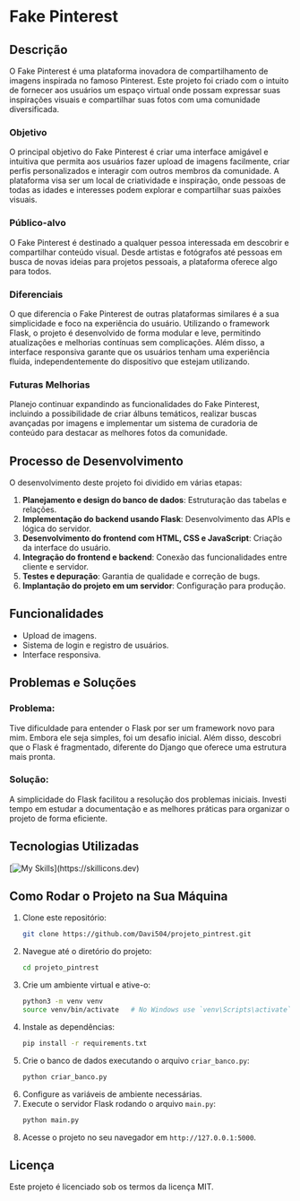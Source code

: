 # Fake Pinterest

## Descrição
O Fake Pinterest é uma plataforma inovadora de compartilhamento de imagens inspirada no famoso Pinterest. Este projeto foi criado com o intuito de fornecer aos usuários um espaço virtual onde possam expressar suas inspirações visuais e compartilhar suas fotos com uma comunidade diversificada.

### Objetivo
O principal objetivo do Fake Pinterest é criar uma interface amigável e intuitiva que permita aos usuários fazer upload de imagens facilmente, criar perfis personalizados e interagir com outros membros da comunidade. A plataforma visa ser um local de criatividade e inspiração, onde pessoas de todas as idades e interesses podem explorar e compartilhar suas paixões visuais.

### Público-alvo
O Fake Pinterest é destinado a qualquer pessoa interessada em descobrir e compartilhar conteúdo visual. Desde artistas e fotógrafos até pessoas em busca de novas ideias para projetos pessoais, a plataforma oferece algo para todos.

### Diferenciais
O que diferencia o Fake Pinterest de outras plataformas similares é a sua simplicidade e foco na experiência do usuário. Utilizando o framework Flask, o projeto é desenvolvido de forma modular e leve, permitindo atualizações e melhorias contínuas sem complicações. Além disso, a interface responsiva garante que os usuários tenham uma experiência fluida, independentemente do dispositivo que estejam utilizando.

### Futuras Melhorias
Planejo continuar expandindo as funcionalidades do Fake Pinterest, incluindo a possibilidade de criar álbuns temáticos, realizar buscas avançadas por imagens e implementar um sistema de curadoria de conteúdo para destacar as melhores fotos da comunidade. 

## Processo de Desenvolvimento
O desenvolvimento deste projeto foi dividido em várias etapas:
1. **Planejamento e design do banco de dados**: Estruturação das tabelas e relações.
2. **Implementação do backend usando Flask**: Desenvolvimento das APIs e lógica do servidor.
3. **Desenvolvimento do frontend com HTML, CSS e JavaScript**: Criação da interface do usuário.
4. **Integração do frontend e backend**: Conexão das funcionalidades entre cliente e servidor.
5. **Testes e depuração**: Garantia de qualidade e correção de bugs.
6. **Implantação do projeto em um servidor**: Configuração para produção.

## Funcionalidades
- Upload de imagens.
- Sistema de login e registro de usuários.
- Interface responsiva.


## Problemas e Soluções
### Problema:
Tive dificuldade para entender o Flask por ser um framework novo para mim. Embora ele seja simples, foi um desafio inicial. Além disso, descobri que o Flask é fragmentado, diferente do Django que oferece uma estrutura mais pronta.

### Solução:
A simplicidade do Flask facilitou a resolução dos problemas iniciais. Investi tempo em estudar a documentação e as melhores práticas para organizar o projeto de forma eficiente.

## Tecnologias Utilizadas
[![My Skills](https://skillicons.dev/icons?i=html,css,javascript,python,flask,)](https://skillicons.dev)

## Como Rodar o Projeto na Sua Máquina
1. Clone este repositório:
    ```bash
    git clone https://github.com/Davi504/projeto_pintrest.git
    ```
2. Navegue até o diretório do projeto:
    ```bash
    cd projeto_pintrest
    ```
3. Crie um ambiente virtual e ative-o:
    ```bash
    python3 -m venv venv
    source venv/bin/activate   # No Windows use `venv\Scripts\activate`
    ```
4. Instale as dependências:
    ```bash
    pip install -r requirements.txt
    ```
5. Crie o banco de dados executando o arquivo `criar_banco.py`:
    ```bash
    python criar_banco.py
    ```
6. Configure as variáveis de ambiente necessárias.
7. Execute o servidor Flask rodando o arquivo `main.py`:
    ```bash
    python main.py
    ```
8. Acesse o projeto no seu navegador em `http://127.0.0.1:5000`.

## Licença
Este projeto é licenciado sob os termos da licença MIT.

